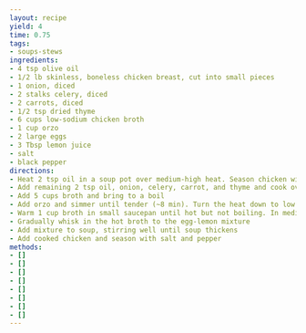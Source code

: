 ```yaml
---
layout: recipe
yield: 4
time: 0.75
tags:
- soups-stews
ingredients:
- 4 tsp olive oil
- 1/2 lb skinless, boneless chicken breast, cut into small pieces
- 1 onion, diced
- 2 stalks celery, diced
- 2 carrots, diced
- 1/2 tsp dried thyme
- 6 cups low-sodium chicken broth
- 1 cup orzo
- 2 large eggs
- 3 Tbsp lemon juice
- salt
- black pepper
directions:
- Heat 2 tsp oil in a soup pot over medium-high heat. Season chicken with salt and add to pot until just cooked through (~5 min). Transfer chicken to dish and set aside
- Add remaining 2 tsp oil, onion, celery, carrot, and thyme and cook over med-high het until tender (~5 min)
- Add 5 cups broth and bring to a boil
- Add orzo and simmer until tender (~8 min). Turn the heat down to low to maintain heat without boiling
- Warm 1 cup broth in small saucepan until hot but not boiling. In medium bowl, whisk eggs while gradually adding lemon juice
- Gradually whisk in the hot broth to the egg-lemon mixture
- Add mixture to soup, stirring well until soup thickens
- Add cooked chicken and season with salt and pepper
methods:
- []
- []
- []
- []
- []
- []
- []
- []
---
```

